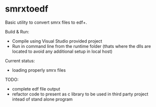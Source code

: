 # smrxtoedf

Basic utility to convert smrx files to edf+. 

Build & Run:
- Compile using Visual Studio provided project
- Run in command line from the runtime folder (thats where the dlls are 
located to avoid any additional setup in local host)

Current status: 
- loading properly smrx files 

TODO: 
- complete edf file output
- refactor code to present as c library to be used in third party 
project intead of stand alone program

